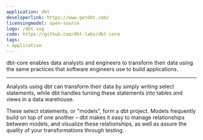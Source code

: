 ```yaml
---
application: dbt
developerlink: https://www.getdbt.com/
licensingmodel: open-source
logo: /dbt.svg
code: https://github.com/dbt-labs/dbt-core
tags:
- application
---
```

dbt-core enables data analysts and engineers to transform their data using the same practices that software engineers use to build applications.
    
---

Analysts using dbt can transform their data by simply writing select statements, while dbt handles turning these statements into tables and views in a data warehouse.

These select statements, or "models", form a dbt project. Models frequently build on top of one another – dbt makes it easy to manage relationships between models, and visualize these relationships, as well as assure the quality of your transformations through testing.
